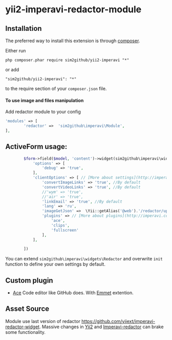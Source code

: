 yii2-imperavi-redactor-module
=============
Installation
--------------
The preferred way to install this extension is through [composer](http://getcomposer.org/download/).

Either run

```
php composer.phar require sim2github/yii2-imperavi "*"
```

or add

```
"sim2github/yii2-imperavi": "*"
```

to the require section of your `composer.json` file.

#### To use image and files manipulation
Add redactor module to your config

```php
'modules' => [
        'redactor' =>  'sim2github\imperavi\Module',
],
```
ActiveForm usage:
--------------

```php
		$form->field($model, 'content')->widget(sim2github\imperavi\widgets\Redactor::className(), [
			'options' => [
				'debug' => 'true',
			],
			'clientOptions' => [ // [More about settings](http://imperavi.com/redactor/docs/settings/)
				'convertImageLinks' => 'true', //By default
				'convertVideoLinks' => 'true', //By default
				//'wym' => 'true',
				//'air' => 'true',
				'linkEmail' => 'true', //By default
				'lang' => 'ru',
				'imageGetJson' =>  \Yii::getAlias('@web').'/redactor/upload/imagejson', //By default
				'plugins' => // [More about plugins](http://imperavi.com/redactor/plugins/)
					'ace',
					'clips', 
					'fullscreen'
				],
			],

		])
```

You can extend `sim2github\imperavi\widgets\Redactor` and overwrite `init` function to define your own settings by default.

Custom plugin
------------
* [Ace](http://ace.c9.io/#nav=about) Code editor like GitHub does. With [Emmet](http://docs.emmet.io/) extention.

Asset Source
------------
Module use last version of redactor https://github.com/yiiext/imperavi-redactor-widget.
Massive changes in [Yii2](https://github.com/yiisoft/yii2) and [Imperavi-redactor](http://imperavi.com/redactor/log/) can brake some functionality.
